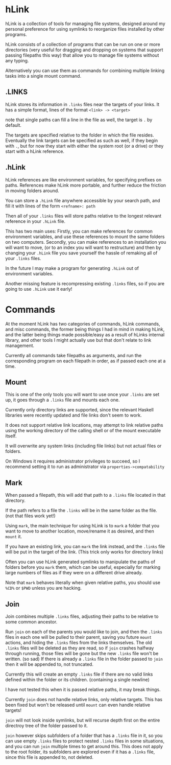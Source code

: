 hLink
=====

hLink is a collection of tools for managing file systems, designed around my personal preference for using symlinks to reorganize files installed by other programs.

hLink consists of a collection of programs that can be run on one or more directories (very useful for dragging and dropping on systems that support passing filepaths this way) that allow you to manage file systems without any typing.

Alternatively you can use them as commands for combining multiple linking tasks into a single mount command.

.LINKS
------

hLink stores its information in `.links` files near the targets of your links. 
It has a simple format, lines of the format
```<link> -> <target>```

note that single paths can fill a line in the file as well, the target is `.` by default.

The targets are specified relative to the folder in which the file resides.
Eventually the link targets can be specified as such as well, if they begin with `.`, but for now they start with either the system root (or a drive) or they start with a hLink reference.

.hLink
------

hLink references are like environment variables, for specifying prefixes on paths.
References make hLink more portable, and further reduce the friction in moving folders around.

You can store a `.hLink` file anywhere accessible by your search path, and fill it with lines of the form
```<refname>: path```

Then all of your `.links` files will store paths relative to the longest relevant reference in your `.hLink` file.

This has two main uses:
Firstly, you can make references for common environment variables, and use these references to mount the same folders on two computers.
Secondly, you can make references to an installation you will want to move, (or to an index you will want to restructure) and then by changing your `.hLink` file you save yourself the hassle of remaking all of your `.links` files.

In the future I may make a program for generating `.hLink` out of environment variables.

Another missing feature is recompressing existing `.links` files, so if you are going to use `.hLink` use it early!

Commands
========

At the moment hLink has two categories of commands, hLink commands, and misc commands, the former being things I had in mind in making hLink, and the latter being things made possible/easy as a result of hLinks internal library, and other tools I might actually use but that don't relate to link management.

Currently all commands take filepaths as arguments, and run the corresponding program on each filepath in order, as if passed each one at a time.

Mount
-----

This is one of the only tools you will want to use once your `.links` are set up, it goes through a `.links` file and mounts each one.

Currently only directory links are supported, since the relevant Haskell libraries were recently updated and file links don't seem to work.

It does not support relative link locations, may attempt to link relative paths using the working directory of the calling shell or of the mount executable itself.

It will overwrite any system links (including file links) but not actual files or folders.

On Windows it requires administrator privileges to succeed, so I recommend setting it to run as administrator via `properties->compatability`

Mark
----

When passed a filepath, this will add that path to a `.links` file located in that directory.

If the path refers to a file the `.links` will be in the same folder as the file. (not that files work yet!)

Using `mark`, the main technique for using hLink is to `mark` a folder that you want to move to another location, move/rename it as desired, and then `mount` it.

If you have an existing link, you can `mark` the link instead, and the `.links` file will be put in the target of the link. (This trick only works for directory links)

Often you can use hLink generated symlinks to manipulate the paths of folders before you `mark` them, which can be useful, especially for marking large numbers of files as if they were on a different drive already.

Note that `mark` behaves literally when given relative paths, you should use `%CD%` or `$PWD` unless you are hacking.

Join
----

Join combines multiple `.links` files, adjusting their paths to be relative to some common ancestor.

Run `join` on each of the parents you would like to join, and then the `.links` files in each one will be pulled to their parent, saving you future `mount` actions, and hiding the `.links` files from the links themselves.
The old `.links` files will be deleted as they are read, so if `join` crashes halfway through running, those files will be gone but the new `.links` file won't be written. (so sad)
If there is already a `.links` file in the folder passed to `join` then it will be appended to, not truncated.

Currently this will create an empty `.links` file if there are no valid links defined within the folder or its children. (containing a single newline)

I have not tested this when it is passed relative paths, it may break things.

Currently `join` does not handle relative links, only relative targets.
This has been fixed but won't be released until `mount` can even handle relative targets!

`join` will not look inside symlinks, but will recurse depth first on the entire directroy tree of the folder passed to it.

`join` however skips subfolders of a folder that has a `.links` file in it, so you can use empty `.links` files to protect nested `.links` files in some situations, and you can run `join` multiple times to get around this.
This does not apply to the root folder, its subfolders are explored even if it has a `.links` file, since this file is appended to, not deleted.
